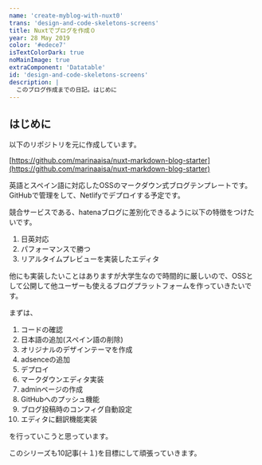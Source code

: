 ```yaml
---
name: 'create-myblog-with-nuxt0'
trans: 'design-and-code-skeletons-screens'
title: Nuxtでブログを作成０
year: 28 May 2019
color: '#edece7'
isTextColorDark: true
noMainImage: true
extraComponent: 'Datatable'
id: 'design-and-code-skeletons-screens'
description: |
  このブログ作成までの日記。はじめに
---
```


## はじめに

以下のリポジトリを元に作成しています。

[https://github.com/marinaaisa/nuxt-markdown-blog-starter](https://github.com/marinaaisa/nuxt-markdown-blog-starter)

英語とスペイン語に対応したOSSのマークダウン式ブログテンプレートです。
GitHubで管理をして、Netlifyでデプロイする予定です。

競合サービスである、hatenaブログに差別化できるように以下の特徴をつけたいです。

1. 日英対応
2. パフォーマンスで勝つ
3. リアルタイムプレビューを実装したエディタ

他にも実装したいことはありますが大学生なので時間的に厳しいので、OSSとして公開して他ユーザーも使えるブログプラットフォームを作っていきたいです。

まずは、

1. コードの確認
2. 日本語の追加(スペイン語の削除)
3. オリジナルのデザインテーマを作成
4. adsenceの追加
5. デプロイ
6. マークダウンエディタ実装
7. adminページの作成
8. GitHubへのプッシュ機能
9. ブログ投稿時のコンフィグ自動設定
10. エディタに翻訳機能実装

を行っていこうと思っています。

このシリーズも10記事(＋１)を目標にして頑張っていきます。